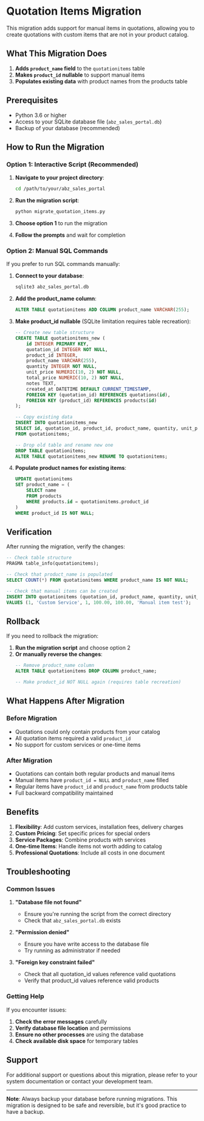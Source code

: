# Quotation Items Migration

This migration adds support for manual items in quotations, allowing you to create quotations with custom items that are not in your product catalog.

## What This Migration Does

1. **Adds `product_name` field** to the `quotationitems` table
2. **Makes `product_id` nullable** to support manual items
3. **Populates existing data** with product names from the products table

## Prerequisites

- Python 3.6 or higher
- Access to your SQLite database file (`abz_sales_portal.db`)
- Backup of your database (recommended)

## How to Run the Migration

### Option 1: Interactive Script (Recommended)

1. **Navigate to your project directory**:
   ```bash
   cd /path/to/your/abz_sales_portal
   ```

2. **Run the migration script**:
   ```bash
   python migrate_quotation_items.py
   ```

3. **Choose option 1** to run the migration

4. **Follow the prompts** and wait for completion

### Option 2: Manual SQL Commands

If you prefer to run SQL commands manually:

1. **Connect to your database**:
   ```bash
   sqlite3 abz_sales_portal.db
   ```

2. **Add the product_name column**:
   ```sql
   ALTER TABLE quotationitems ADD COLUMN product_name VARCHAR(255);
   ```

3. **Make product_id nullable** (SQLite limitation requires table recreation):
   ```sql
   -- Create new table structure
   CREATE TABLE quotationitems_new (
       id INTEGER PRIMARY KEY,
       quotation_id INTEGER NOT NULL,
       product_id INTEGER,
       product_name VARCHAR(255),
       quantity INTEGER NOT NULL,
       unit_price NUMERIC(10, 2) NOT NULL,
       total_price NUMERIC(10, 2) NOT NULL,
       notes TEXT,
       created_at DATETIME DEFAULT CURRENT_TIMESTAMP,
       FOREIGN KEY (quotation_id) REFERENCES quotations(id),
       FOREIGN KEY (product_id) REFERENCES products(id)
   );
   
   -- Copy existing data
   INSERT INTO quotationitems_new 
   SELECT id, quotation_id, product_id, product_name, quantity, unit_price, total_price, notes, created_at
   FROM quotationitems;
   
   -- Drop old table and rename new one
   DROP TABLE quotationitems;
   ALTER TABLE quotationitems_new RENAME TO quotationitems;
   ```

4. **Populate product names for existing items**:
   ```sql
   UPDATE quotationitems 
   SET product_name = (
       SELECT name 
       FROM products 
       WHERE products.id = quotationitems.product_id
   )
   WHERE product_id IS NOT NULL;
   ```

## Verification

After running the migration, verify the changes:

```sql
-- Check table structure
PRAGMA table_info(quotationitems);

-- Check that product_name is populated
SELECT COUNT(*) FROM quotationitems WHERE product_name IS NOT NULL;

-- Check that manual items can be created
INSERT INTO quotationitems (quotation_id, product_name, quantity, unit_price, total_price, notes)
VALUES (1, 'Custom Service', 1, 100.00, 100.00, 'Manual item test');
```

## Rollback

If you need to rollback the migration:

1. **Run the migration script** and choose option 2
2. **Or manually reverse the changes**:
   ```sql
   -- Remove product_name column
   ALTER TABLE quotationitems DROP COLUMN product_name;
   
   -- Make product_id NOT NULL again (requires table recreation)
   ```

## What Happens After Migration

### Before Migration
- Quotations could only contain products from your catalog
- All quotation items required a valid `product_id`
- No support for custom services or one-time items

### After Migration
- Quotations can contain both regular products and manual items
- Manual items have `product_id = NULL` and `product_name` filled
- Regular items have `product_id` and `product_name` from products table
- Full backward compatibility maintained

## Benefits

1. **Flexibility**: Add custom services, installation fees, delivery charges
2. **Custom Pricing**: Set specific prices for special orders
3. **Service Packages**: Combine products with services
4. **One-time Items**: Handle items not worth adding to catalog
5. **Professional Quotations**: Include all costs in one document

## Troubleshooting

### Common Issues

1. **"Database file not found"**
   - Ensure you're running the script from the correct directory
   - Check that `abz_sales_portal.db` exists

2. **"Permission denied"**
   - Ensure you have write access to the database file
   - Try running as administrator if needed

3. **"Foreign key constraint failed"**
   - Check that all quotation_id values reference valid quotations
   - Verify that product_id values reference valid products

### Getting Help

If you encounter issues:

1. **Check the error messages** carefully
2. **Verify database file location** and permissions
3. **Ensure no other processes** are using the database
4. **Check available disk space** for temporary tables

## Support

For additional support or questions about this migration, please refer to your system documentation or contact your development team.

---

**Note**: Always backup your database before running migrations. This migration is designed to be safe and reversible, but it's good practice to have a backup.
